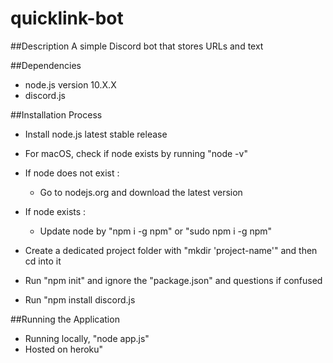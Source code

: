 # quicklink-bot

##Description
A simple Discord bot that stores URLs and text

##Dependencies
- node.js version 10.X.X 
- discord.js

##Installation Process
- Install node.js latest stable release
- For macOS, check if node exists by running "node -v"

- If node does not exist :
	- Go to nodejs.org and download the latest version
- If node exists :
	- Update node by "npm i -g npm" or "sudo npm i -g npm"

- Create a dedicated project folder with "mkdir 'project-name'" and then cd into it
- Run "npm init" and ignore the "package.json" and questions if confused 
- Run "npm install discord.js

##Running the Application
- Running locally, "node app.js"
- Hosted on heroku"
